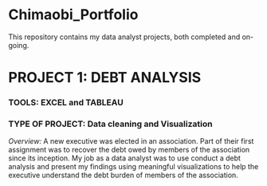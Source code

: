 # Chimaobi_Portfolio
This repository contains my data analyst projects, both completed and on-going.

# PROJECT 1: DEBT ANALYSIS
### TOOLS: EXCEL and TABLEAU
### TYPE OF PROJECT: Data cleaning and Visualization

_Overview:_
A new executive was elected in an association. Part of their first assignment was to recover the debt owed by members of the association since its inception.
My job as a data analyst was to use conduct a debt analysis and present my findings using meaningful visualizations to help the executive understand the debt burden of members of the association. 

